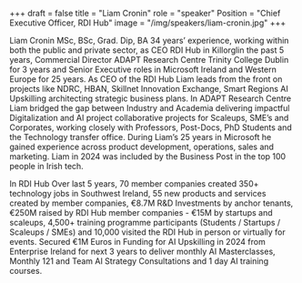 +++
draft = false
title = "Liam Cronin"
role = "speaker"
Position = "Chief Executive Officer, RDI Hub"
image = "/img/speakers/liam-cronin.jpg"
+++

Liam Cronin MSc, BSc, Grad. Dip, BA 34 years’ experience, working within both the public and private sector, as CEO RDI Hub in Killorglin the past 5 years, Commercial Director ADAPT Research Centre Trinity College Dublin for 3 years and Senior Executive roles in Microsoft Ireland and Western Europe for 25 years. As CEO of the RDI Hub Liam leads from the front on projects like NDRC, HBAN, Skillnet Innovation Exchange, Smart Regions AI Upskilling architecting strategic business plans. In ADAPT Research Centre Liam bridged the gap between Industry and Academia delivering impactful Digitalization and AI project collaborative projects for Scaleups, SME’s and Corporates, working closely with Professors, Post-Docs, PhD Students and the Technology transfer office. During Liam’s 25 years in Microsoft he gained experience across product development, operations, sales and marketing. Liam in 2024 was included by the Business Post in the top 100 people in Irish tech.

In RDI Hub Over last 5 years, 70 member companies created 350+ technology jobs in Southwest Ireland, 55 new products and services created by member companies, €8.7M R&D Investments by anchor tenants, €250M raised by RDI Hub member companies - €15M by startups and scaleups, 4,500+ training programme participants (Students / Startups / Scaleups / SMEs) and 10,000 visited the RDI Hub in person or virtually for events. Secured €1M Euros in Funding for AI Upskilling in 2024 from Enterprise Ireland for next 3 years to deliver monthly AI Masterclasses, Monthly 121 and Team AI Strategy Consultations and 1 day AI training courses.